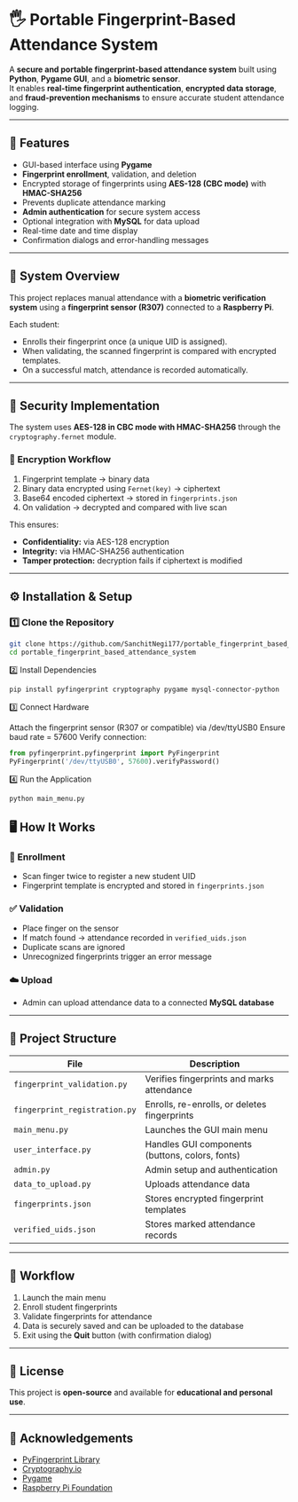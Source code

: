# 🖐️ Portable Fingerprint-Based Attendance System

A **secure and portable fingerprint-based attendance system** built using **Python**, **Pygame GUI**, and a **biometric sensor**.  
It enables **real-time fingerprint authentication**, **encrypted data storage**, and **fraud-prevention mechanisms** to ensure accurate student attendance logging.

---

## 🚀 Features

- GUI-based interface using **Pygame**
- **Fingerprint enrollment**, validation, and deletion
- Encrypted storage of fingerprints using **AES-128 (CBC mode)** with **HMAC-SHA256**
- Prevents duplicate attendance marking
- **Admin authentication** for secure system access
- Optional integration with **MySQL** for data upload
- Real-time date and time display
- Confirmation dialogs and error-handling messages

---

## 🧠 System Overview

This project replaces manual attendance with a **biometric verification system** using a **fingerprint sensor (R307)** connected to a **Raspberry Pi**.

Each student:
- Enrolls their fingerprint once (a unique UID is assigned).
- When validating, the scanned fingerprint is compared with encrypted templates.
- On a successful match, attendance is recorded automatically.

---

## 🔐 Security Implementation

The system uses **AES-128 in CBC mode with HMAC-SHA256** through the `cryptography.fernet` module.

### 🔸 Encryption Workflow
1. Fingerprint template → binary data  
2. Binary data encrypted using `Fernet(key)` → ciphertext  
3. Base64 encoded ciphertext → stored in `fingerprints.json`  
4. On validation → decrypted and compared with live scan

This ensures:
- **Confidentiality:** via AES-128 encryption  
- **Integrity:** via HMAC-SHA256 authentication  
- **Tamper protection:** decryption fails if ciphertext is modified

---

## ⚙️ Installation & Setup

### 1️⃣ Clone the Repository
```bash
git clone https://github.com/SanchitNegi177/portable_fingerprint_based_attendance_system.git
cd portable_fingerprint_based_attendance_system
```
2️⃣ Install Dependencies
```bash
pip install pyfingerprint cryptography pygame mysql-connector-python
```
3️⃣ Connect Hardware

Attach the fingerprint sensor (R307 or compatible) via /dev/ttyUSB0
Ensure baud rate = 57600
Verify connection:
```python
from pyfingerprint.pyfingerprint import PyFingerprint
PyFingerprint('/dev/ttyUSB0', 57600).verifyPassword()
```
4️⃣ Run the Application
```python
python main_menu.py
```

## 🖥️ How It Works

### 🧩 Enrollment
- Scan finger twice to register a new student UID  
- Fingerprint template is encrypted and stored in `fingerprints.json`

### ✅ Validation
- Place finger on the sensor  
- If match found → attendance recorded in `verified_uids.json`  
- Duplicate scans are ignored  
- Unrecognized fingerprints trigger an error message

### ☁️ Upload
- Admin can upload attendance data to a connected **MySQL database**

---

## 📁 Project Structure

| File | Description |
|------|-------------|
| `fingerprint_validation.py` | Verifies fingerprints and marks attendance |
| `fingerprint_registration.py` | Enrolls, re-enrolls, or deletes fingerprints |
| `main_menu.py` | Launches the GUI main menu |
| `user_interface.py` | Handles GUI components (buttons, colors, fonts) |
| `admin.py` | Admin setup and authentication |
| `data_to_upload.py` | Uploads attendance data |
| `fingerprints.json` | Stores encrypted fingerprint templates |
| `verified_uids.json` | Stores marked attendance records |

---

## 🧩 Workflow

1. Launch the main menu  
2. Enroll student fingerprints  
3. Validate fingerprints for attendance  
4. Data is securely saved and can be uploaded to the database  
5. Exit using the **Quit** button (with confirmation dialog)

---

## 📜 License

This project is **open-source** and available for **educational and personal use**.

---

## 🙏 Acknowledgements

- [PyFingerprint Library](https://github.com/bastianraschke/pyfingerprint)  
- [Cryptography.io](https://cryptography.io/)  
- [Pygame](https://www.pygame.org/)  
- [Raspberry Pi Foundation](https://www.raspberrypi.org/)
